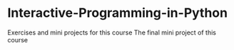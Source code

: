 # Interactive-Programming-in-Python
Exercises and mini projects for this course
The final mini project of this course
